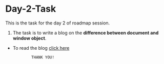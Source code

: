 # Day-2-Task
This is the task for the day 2 of roadmap session.
1. The task is to write a blog on the **difference between document and window object**.
  - To read the blog [click here](https://medium.com/@subhashiniulk/difference-between-document-and-window-object-fc7a33177092)

                THANK YOU!

